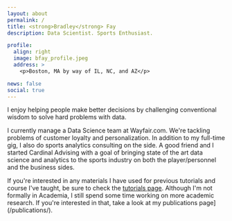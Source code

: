 ```yaml
---
layout: about
permalink: /
title: <strong>Bradley</strong> Fay 
description: Data Scientist. Sports Enthusiast. 

profile:
  align: right
  image: bfay_profile.jpeg
  address: >
    <p>Boston, MA by way of IL, NC, and AZ</p>

news: false
social: true
---
```


I enjoy helping people make better decisions by challenging conventional wisdom to solve hard problems with data. 

I currently manage a Data Science team at Wayfair.com. We're tackling problems of customer loyalty and personalization. In addition to my full-time gig, I also do sports analytics consulting on the side. A good friend and I started Cardinal Advising with a goal of bringing state of the art data science and analytics to the sports industry on both the player/personnel and the business sides.

If you're interested in any materials I have used for previous tutorials and course I've taught, be sure to check the [tutorials page](/tutorials/). Although I'm not formally in Academia, I still spend some time working on more academic research. If you're interested in that, take a look at my publications page](/publications/).
